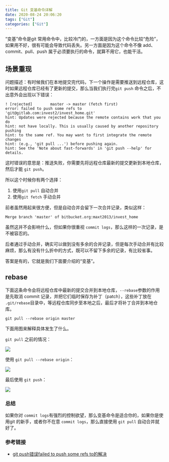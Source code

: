 ```yaml
---
title: Git 变基命令详解
date: 2020-08-24 20:06:20
tags: ["Git"]
categories: ["Git"]
---
```


“变基”命令是git 常用命令中，比较冷门的，一方面是因为这个命令比较“危险”，如果用不好，很有可能会导致代码丢失。另一方面是因为这个命令不像 add、commit、pull、push 属于必须要执行的命令，就算不用它，也能干活。

<!-- more -->

## 场景重现

问题描述：有时候我们在本地提交完代码，下一个操作是需要推送到远程仓库，这时如果远程仓库已经有了更新的提交，那么当我们执行完`git push` 命令之后，不出意外会出现以下错误：

```
! [rejected]        master -> master (fetch first)
error: failed to push some refs to 'git@gitlab.com:invest2/invest_home.git'
hint: Updates were rejected because the remote contains work that you do
hint: not have locally. This is usually caused by another repository pushing
hint: to the same ref. You may want to first integrate the remote changes
hint: (e.g., 'git pull ...') before pushing again.
hint: See the 'Note about fast-forwards' in 'git push --help' for details.
```

这时错误的意思是：推送失败，你需要先将远程仓库最新的提交更新到本地仓库，然后才能 `git push`。

所以这个时候你有两个选择：
1. 使用`git pull` 自动合并
2. 使用`git fetch` 手动合并

前者虽然用起来很方便，但是自动合并会留下一次合并记录，类似这样：
```
Merge branch 'master' of bitbucket.org:maxt2013/invest_home
```

虽然这并不会影响什么，但如果你很重视 `commit logs`，那么这样的一次记录，是不被容忍的。

后者通过手动合并，确实可以做到没有多余的合并记录，但是每次手动合并有比较麻烦，那么有没有什么折中的方式，既可以不留下多余的记录，有比较省事。

答案是有的，它就是我们下面要介绍的“变基”。

## rebase
下面这条命令会将远程仓库中最新的提交合并到本地仓库，`--rebase`参数的作用是先取消 commit 记录，并把它们临时保存为补丁（patch），这些补丁放在 `.git/rebase`目录中，等远程仓库同步至本地之后，最后才将补丁合并到本地仓库。

```
git pull --rebase origin master
```

下面用图来解释具体发生了什么。

`git pull` 之前的情况：

![](https://cdn.jsdelivr.net/gh/0xAiKang/CDN/blog/images/20200823134641.png)

使用 `git pull --rebase origin`：

![](https://cdn.jsdelivr.net/gh/0xAiKang/CDN/blog/images/20200823134808.png)

最后使用 `git push`：

![](https://cdn.jsdelivr.net/gh/0xAiKang/CDN/blog/images/20200823134934.png)

### 总结
如果你对 `commit logs`有强烈的控制欲望，那么变基命令是适合你的，如果你是使用git 的新手，或者你不在意 `commit logs`，那么直接使用 `git pull` 自动合并就好了。

### 参考链接
* [git push错误failed to push some refs to的解决](https://blog.csdn.net/MBuger/article/details/70197532)

